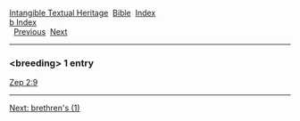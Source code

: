 [Intangible Textual Heritage](../../index)  [Bible](../index) 
[Index](index)   
[b Index](_b_)  
  [Previous](c01677)  [Next](c01679) 

------------------------------------------------------------------------

### &lt;breeding&gt; 1 entry

[Zep 2:9](../kjv/zep002.htm#009)  

------------------------------------------------------------------------

[Next: brethren's (1)](c01679)
